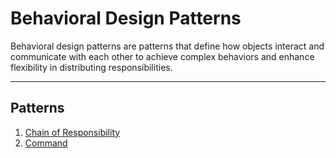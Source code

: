 # Behavioral Design Patterns

Behavioral design patterns are patterns that define how objects 
interact and communicate with each other to achieve complex 
behaviors and enhance flexibility in distributing responsibilities.

---

## Patterns

1. [Chain of Responsibility](chainofresponsibility/ChainOfResponsibility.md)
2. [Command](command/Command.md)
